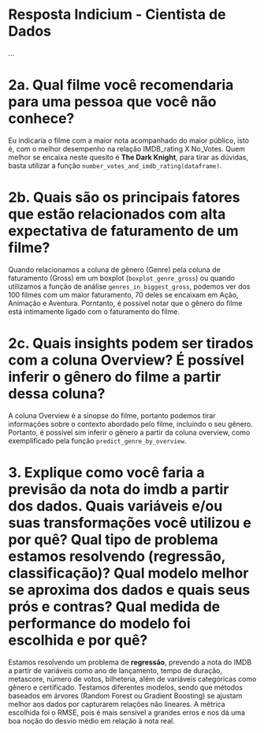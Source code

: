 # Resposta Indicium - Cientista de Dados
...

# 2a. Qual filme você recomendaria para uma pessoa que você não conhece?
Eu indicaria o filme com a maior nota acompanhado do maior público, isto é, com
o melhor desempenho na relação IMDB_rating X No_Votes. Quem melhor se encaixa
neste quesito é **The Dark Knight**, para tirar as dúvidas, basta utilizar a
função `number_votes_and_imdb_rating(dataframe)`.

# 2b. Quais são os principais fatores que estão relacionados com alta expectativa de faturamento de um filme?
Quando relacionamos a coluna de gênero (Genre) pela coluna de faturamento
(Gross) em um boxplot (`boxplot_genre_gross`) ou quando utilizamos a função de
análise `genres_in_biggest_gross`, podemos ver dos 100 filmes com um maior
faturamento, 70 deles se encaixam em Ação, Animação e Aventura. Porntanto, é
possível notar que o gênero do filme está intimamente ligado com o faturamento
do filme.

# 2c. Quais insights podem ser tirados com a coluna Overview? É possível inferir o gênero do filme a partir dessa coluna?
A coluna Overview é a sinopse do filme, portanto podemos tirar informações sobre
o contexto abordado pelo filme, incluindo o seu gênero. Portanto, é possível sim
inferir o gênero a partir da coluna overview, como exemplificado pela função
`predict_genre_by_overview`. 

# 3. Explique como você faria a previsão da nota do imdb a partir dos dados. Quais variáveis e/ou suas transformações você utilizou e por quê? Qual tipo de problema estamos resolvendo (regressão, classificação)? Qual modelo melhor se aproxima dos dados e quais seus prós e contras? Qual medida de performance do modelo foi escolhida e por quê?
Estamos resolvendo um problema de **regressão**, prevendo a nota do IMDB a
partir de variáveis como ano de lançamento, tempo de duração, metascore, número
de votos, bilheteria, além de variáveis categóricas como gênero e certificado.
Testamos diferentes modelos, sendo que métodos baseados em árvores (Random
Forest ou Gradient Boosting) se ajustam melhor aos dados por capturarem relações
não lineares. A métrica escolhida foi o RMSE, pois é mais sensível a grandes
erros e nos dá uma boa noção do desvio médio em relação à nota real.
